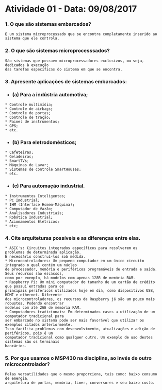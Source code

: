# Atividade 01 - Data: 09/08/2017

### 1. **O que são sistemas embarcados?**
```
É um sistema microprocessado que se encontra completamente inserido ao sistema que ele controla.
```
### 2. **O que são sistemas microprocesssados?**
```
São sistemas que possuem microprocessadores exclusivos, ou seja, dedicados à execução
das tarefas específicas do sistema em que se encontra.
```
### 3. **Apresente aplicações de sistemas embarcados:**
- ### **(a) Para a indústria automotiva;**
```
* Controle multimídia;
* Controle de airbags;
* Controle de portas;
* Controle de tração;
* Painel de instrumentos;
* GPS;
* etc.
```
- ### **(b) Para eletrodomésticos;**
```
* Cafeteiras;
* Geladeiras;
* SmartTVs;
* Máquinas de Lavar;
* Sistemas de controle SmartHouses;
* etc.
```
- ### **(c) Para automação industrial.**
```
* Instrumentos Inteligentes;
* PC Industrial;
* IHM (Interface Homem-Máquina);
* Computador de Vazão;
* Analisadores Industriais;
* Robótica Industrial;
* Acionamentos Elétricos;
* etc;
```
### 4. **Cite arquiteturas possíveis e as diferenças entre elas.**
```
* ASIC's: Circuitos integrados específicos para resolverem os problemas de determinada aplicação.
É necessário construí-los sob medida.
* Microcontroladores: Um pequeno computador em um único circuito integrado o qual contém um núcleo 
de processador, memória e periféricos programáveis de entrada e saída. Seus recursos são escassos,
como por exemplo, há modelos com apenas 128B de memória RAM.
* Raspberry Pi: Um mini computador do tamanho de um cartão de crédito que possui entradas para os
principais periféricos utilizados hoje em dia, como dispositivos USB, HDMI e ethernet. Diferente
dos microcontroladores, os recursos da Raspberry já são um pouco mais robustos. Podendo encontrar
modelos com até 2GB de memória RAM.
* Computadores tradicionais: Em determinados casos a utilização de um computador tradicional para
ser embarcado no sistema pode ser mais favorável que utilizar os exemplos citados anteriormente.
Isso facilita problemas com desenvolvimento, atualizações e adição de periféricos, pois é um 
computador tradicional como qualquer outro. Um exemplo de uso destes sistemas são os terminais
bancários.
```
### 5. **Por que usamos o MSP430 na disciplina, ao invés de outro microcontrolador?**
```
Pelas versatilidades que o mesmo proporciona, tais como: baixo consumo de energia,
arquitetura de portas, memória, timer, conversores e seu baixo custo.
```
